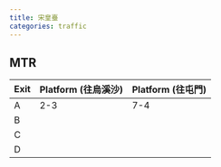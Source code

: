```yaml
---
title: 宋皇臺
categories: traffic
---
```


## MTR

| Exit | Platform (往烏溪沙) | Platform (往屯門) |
| ---- | --------------- | -------------- |
| A    | 2-3             | 7-4            |
| B    |                 |                |
| C    |                 |                |
| D    |                 |                |
